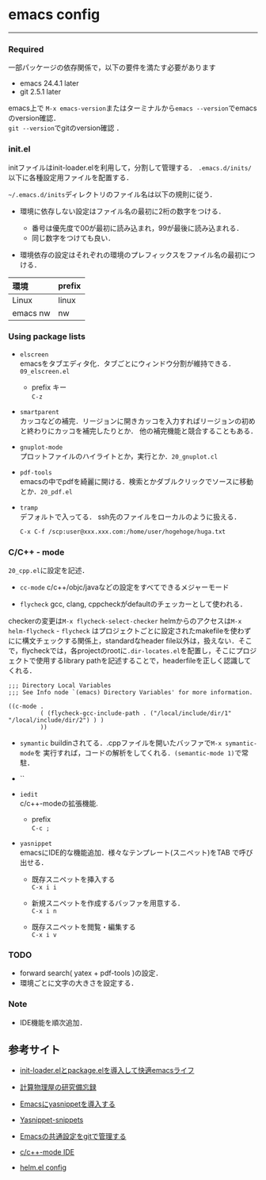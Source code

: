 # emacs config
***

### Required  
一部パッケージの依存関係で，以下の要件を満たす必要があります
 - emacs 24.4.1 later  
 - git 2.5.1 later  

emacs上で `M-x emacs-version`またはターミナルから`emacs --version`でemacsのversion確認．  
`git --version`でgitのversion確認 ．  

### init.el

initファイルはinit-loader.elを利用して，分割して管理する．
`.emacs.d/inits/`以下に各種設定用ファイルを配置する．

`~/.emacs.d/inits`ディレクトリのファイル名は以下の規則に従う．

- 環境に依存しない設定はファイル名の最初に2桁の数字をつける．

	- 番号は優先度で00が最初に読み込まれ，99が最後に読み込まれる． 
	- 同じ数字をつけても良い．
	
- 環境依存の設定はそれぞれの環境のプレフィックスをファイル名の最初につける．

|環境|prefix|  
|:--|:--|  
|Linux|linux|  
|emacs nw|nw|  

### Using package lists

- `elscreen`  
emacsをタブエディタ化．タブごとにウィンドウ分割が維持できる．`09_elscreen.el`

	- prefix キー  
	  `C-z`  
  
- `smartparent`  
カッコなどの補完．リージョンに開きカッコを入力すればリージョンの初めと終わりにカッコを補完したりとか．
他の補完機能と競合することもある．

- `gnuplot-mode`  
プロットファイルのハイライトとか，実行とか．`20_gnuplot.cl`

- `pdf-tools`  
emacsの中でpdfを綺麗に開ける．検索とかダブルクリックでソースに移動とか．`20_pdf.el`

- `tramp`  
デフォルトで入ってる．
ssh先のファイルをローカルのように扱える．

	```bash
	C-x C-f /scp:user@xxx.xxx.com:/home/user/hogehoge/huga.txt
	```
### C/C++ - mode

`20_cpp.el`に設定を記述．

- `cc-mode`
  c/c++/objc/javaなどの設定をすべてできるメジャーモード

- `flycheck`
gcc, clang, cppcheckがdefaultのチェッカーとして使われる．

checkerの変更は`M-x flycheck-select-checker`
helmからのアクセスは`M-x helm-flycheck`
	- `flycheck` はプロジェクトごとに設定されたmakefileを使わずにに構文チェックする関係上，standardなheader file以外は，扱えない．そこで，flycheckでは，各projectのrootに`.dir-locates.el`を配置し，そこにプロジェクトで使用するlibrary pathを記述することで，headerfileを正しく認識してくれる．

```elisp
;;; Directory Local Variables
;;; See Info node `(emacs) Directory Variables' for more information.

((c-mode .
         ( (flycheck-gcc-include-path . ("/local/include/dir/1" "/local/include/dir/2") ) )
         ))
```

- `symantic`
buildinされてる．.cppファイルを開いたバッファで`M-x symantic-mode`を
実行すれば，コードの解析をしてくれる．`(semantic-mode 1)`で常駐．

- ``

- `iedit`   
c/c++-modeの拡張機能.

	- prefix  
	`C-c ;`  

- `yasnippet`  
emacsにIDE的な機能追加．様々なテンプレート(スニペット)をTAB で呼び出せる．
	- 既存スニペットを挿入する  
	  `C-x i i`  

	- 新規スニペットを作成するバッファを用意する．  
	  `C-x i n`  

	- 既存スニペットを閲覧・編集する  
	  `C-x i v`  

### TODO
- forward search( yatex + pdf-tools )の設定．
- 環境ごとに文字の大きさを設定する．

### Note
- IDE機能を順次追加．


## 参考サイト

- [init-loader.elとpackage.elを導入して快適emacsライフ](http://qiita.com/catatsuy/items/5f1cd86e2522fd3384a0)

- [計算物理屋の研究備忘録 ](http://keisanbutsuriya.hateblo.jp/entry/2015/02/17/131824)

- [Emacsにyasnippetを導入する](http://vdeep.net/emacs-yasnippet)

- [Yasnippet-snippets](https://github.com/AndreaCrotti/yasnippet-snippets)

- [Emacsの共通設定をgitで管理する](http://keisanbutsuriya.hateblo.jp/entry/2015/02/17/131824)

- [c/c++-mode IDE](http://futurismo.biz/archives/3071)

- [helm.el config](http://d.hatena.ne.jp/a_bicky/20151123/1448285411)
